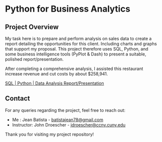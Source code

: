 # Python for Business Analytics 

## Project Overview
My task here is to prepare and perform analysis on sales data to create a report detailing the opportunities for this client. Including charts and graphs that support my proposal. This project therefore uses SQL, Python, and some business intelligence tools (PyPlot & Dash) to present a suitable, polished report/presentation.

After completing a comprehensive analysis, I assisted this restaurant increase revenue and cut costs by about $258,941.


[SQL | Python | Data Analysis Report/Presentation]([https://jbatistdata-6c1297044cbb.herokuapp.com/])


## Contact
For any queries regarding the project, feel free to reach out:
- Me : Jean Batista - batistajean78@gmail.com
- Instructor: John Droescher - jdroescher@ccny.cuny.edu
  
Thank you for visiting my project repository!




